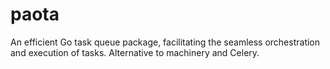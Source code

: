 # paota
An efficient Go task queue package, facilitating the seamless orchestration and execution of tasks. Alternative to machinery and Celery.
